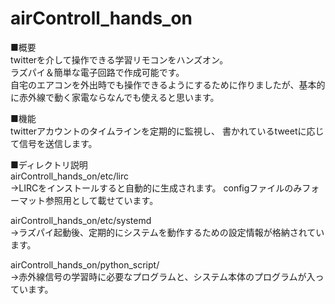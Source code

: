 # airControll_hands_on
■概要  
twitterを介して操作できる学習リモコンをハンズオン。  
ラズパイ＆簡単な電子回路で作成可能です。  
自宅のエアコンを外出時でも操作できるようにするために作りましたが、基本的に赤外線で動く家電ならなんでも使えると思います。

■機能  
twitterアカウントのタイムラインを定期的に監視し、
書かれているtweetに応じて信号を送信します。

■ディレクトリ説明  
airControll_hands_on/etc/lirc  
→LIRCをインストールすると自動的に生成されます。
 configファイルのみフォーマット参照用として載せています。  
 
airControll_hands_on/etc/systemd  
 →ラズパイ起動後、定期的にシステムを動作するための設定情報が格納されています。
  
airControll_hands_on/python_script/  
 →赤外線信号の学習時に必要なプログラムと、システム本体のプログラムが入っています。
